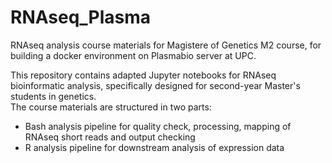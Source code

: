 # RNAseq_Plasma

RNAseq analysis course materials for Magistere of Genetics M2 course, for building a docker environment on Plasmabio server at UPC.

This repository contains adapted Jupyter notebooks for RNAseq bioinformatic analysis, specifically designed for second-year Master's students in genetics.  
The course materials are structured in two parts:
 - Bash analysis pipeline for quality check, processing, mapping of RNAseq short reads and output checking
 - R analysis pipeline for downstream analysis of expression data
